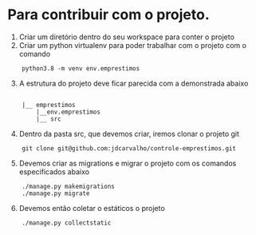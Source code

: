 # Para contribuir com o projeto.

1. Criar um diretório dentro do seu workspace para conter o projeto
2. Criar um python virtualenv para poder trabalhar com o projeto com o comando
~~~
    python3.8 -m venv env.emprestimos
~~~
3. A estrutura do projeto deve ficar parecida com a demonstrada abaixo
~~~

    |__ emprestimos
        |__env.emprestimos
        |__ src

~~~
4. Dentro da pasta src, que devemos criar, iremos clonar o projeto git

~~~
    git clone git@github.com:jdcarvalho/controle-emprestimos.git
~~~

5. Devemos criar as migrations e migrar o projeto com os comandos especificados abaixo

~~~
    ./manage.py makemigrations
    ./manage.py migrate    
~~~

6. Devemos então coletar o estáticos o projeto

~~~
    ./manage.py collectstatic
~~~
